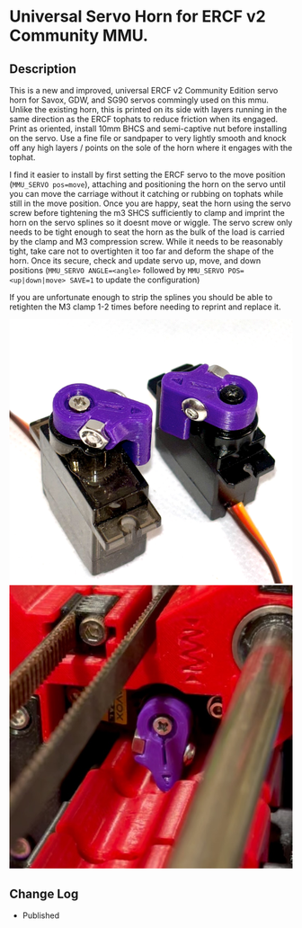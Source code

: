 # Universal Servo Horn for ERCF v2 Community MMU.

## Description

This is a new and improved, universal ERCF v2 Community Edition servo horn for Savox, GDW, and SG90 servos commingly used on this mmu.
Unlike the existing horn, this is printed on its side with layers running in the same direction as the ERCF tophats to reduce friction when its engaged.
Print as oriented, install 10mm BHCS and semi-captive nut before installing on the servo. Use a fine file or sandpaper to very lightly smooth and knock off any high layers / points on the sole of the horn where it engages with the tophat.

I find it easier to install by first setting the ERCF servo to the move position (``MMU_SERVO pos=move``), attaching and positioning the horn on the servo until you can move the carriage without it catching or rubbing on tophats while still in the move position. Once you are happy, seat the horn using the servo screw before tightening the m3 SHCS sufficiently to clamp and imprint the horn on the servo splines so it doesnt move or wiggle. The servo screw only needs to be tight enough to seat the horn as the bulk of the load is carried by the clamp and M3 compression screw. While it needs to be reasonably tight, take care not to overtighten it too far and deform the shape of the horn. Once its secure, check and update servo up, move, and down positions (``MMU_SERVO ANGLE=<angle>`` followed by ``MMU_SERVO POS=<up|down|move> SAVE=1`` to update the configuration)

If you are unfortunate enough to strip the splines you should be able to retighten the M3 clamp 1-2 times before needing to reprint and replace it.

![Universal Servo Horn.png](images/Servo_Horn_1.png)
![Universal Servo Horn.png](images/Servo_Horn_2.jpeg)

## Change Log


* Published
